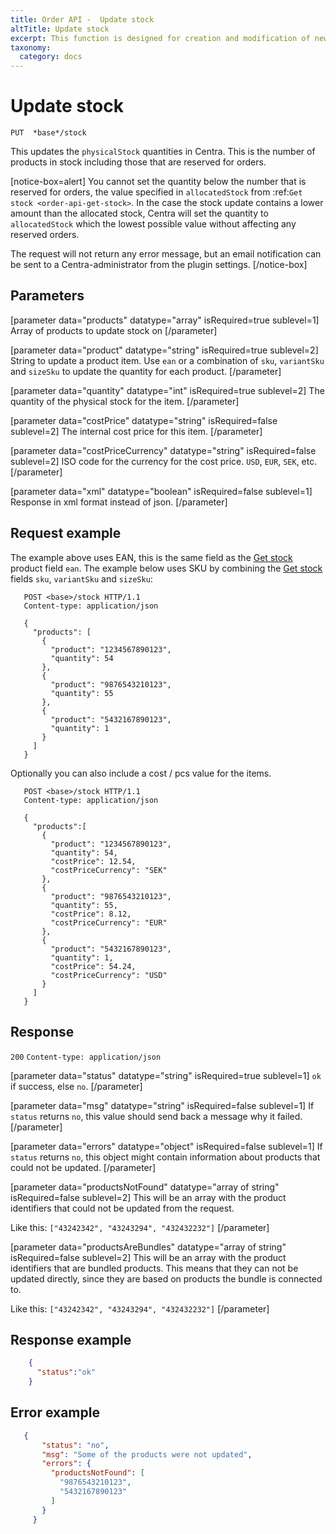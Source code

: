 ```yaml
---
title: Order API -  Update stock
altTitle: Update stock
excerpt: This function is designed for creation and modification of new shipments.
taxonomy:
  category: docs
---
```


# Update stock

```text
PUT  *base*/stock
```

This updates the `physicalStock` quantities in Centra. This is the number of products in stock including those that are reserved for orders.

[notice-box=alert]
You cannot set the quantity below the number that is reserved for orders, the value specified in ``allocatedStock`` from :ref:`Get stock <order-api-get-stock>`. In the case the stock update contains a lower amount than the allocated stock, Centra will set the quantity to ``allocatedStock`` which the lowest possible value without affecting any reserved orders.

The request will not return any error message, but an email notification can be sent to a Centra-administrator from the plugin settings.
[/notice-box]


## Parameters

[parameter data="products" datatype="array" isRequired=true sublevel=1]
Array of products to update stock on
[/parameter]

[parameter data="product" datatype="string" isRequired=true sublevel=2]
String to update a product item. Use ``ean`` or a combination of ``sku``, ``variantSku`` and ``sizeSku`` to update the quantity for each product.
[/parameter]

[parameter data="quantity" datatype="int" isRequired=true sublevel=2]
The quantity of the physical stock for the item.
[/parameter]

[parameter data="costPrice" datatype="string" isRequired=false sublevel=2]
The internal cost price for this item.
[/parameter]

[parameter data="costPriceCurrency" datatype="string" isRequired=false sublevel=2]
ISO code for the currency for the cost price. ``USD``, ``EUR``, ``SEK``, etc.
[/parameter]

[parameter data="xml" datatype="boolean" isRequired=false sublevel=1]
Response in xml format instead of json.
[/parameter]

## Request example
The example above uses EAN, this is the same field as the [Get stock](get-stock) product field `ean`. The example below uses SKU by combining the [Get stock](get-stock) fields `sku`, `variantSku` and `sizeSku`:

```http
   POST <base>/stock HTTP/1.1
   Content-type: application/json

   {
     "products": [
       {
         "product": "1234567890123",
         "quantity": 54
       },
       {
         "product": "9876543210123",
         "quantity": 55
       },
       {
         "product": "5432167890123",
         "quantity": 1
       }
     ]
   }
```

Optionally you can also include a cost / pcs value for the items.

```http
   POST <base>/stock HTTP/1.1
   Content-type: application/json

   {
     "products":[
       {
         "product": "1234567890123",
         "quantity": 54,
         "costPrice": 12.54,
         "costPriceCurrency": "SEK"
       },
       {
         "product": "9876543210123",
         "quantity": 55,
         "costPrice": 8.12,
         "costPriceCurrency": "EUR"
       },
       {
         "product": "5432167890123",
         "quantity": 1,
         "costPrice": 54.24,
         "costPriceCurrency": "USD"
       }
     ]
   }
```

## Response

`200` `Content-type: application/json`

[parameter data="status" datatype="string" isRequired=true sublevel=1]
``ok`` if success, else ``no``.
[/parameter]

[parameter data="msg" datatype="string" isRequired=false sublevel=1]
If ``status`` returns ``no``, this value should send back a message why it failed.
[/parameter]

[parameter data="errors" datatype="object" isRequired=false sublevel=1]
If ``status`` returns ``no``, this object might contain information about products that could not be updated.
[/parameter]

[parameter data="productsNotFound" datatype="array of string" isRequired=false sublevel=2]
This will be an array with the product identifiers that could not be updated from the request.

Like this: ``["43242342", "43243294", "432432232"]``
[/parameter]

[parameter data="productsAreBundles" datatype="array of string" isRequired=false sublevel=2]
This will be an array with the product identifiers that are bundled products. This means that they can not be updated directly, since they are based on products the bundle is connected to.

Like this: ``["43242342", "43243294", "432432232"]``
[/parameter]


## Response example

```json
    {
      "status":"ok"
    }
```



## Error example

```json
   {
       "status": "no",
       "msg": "Some of the products were not updated",
       "errors": {
         "productsNotFound": [
           "9876543210123",
           "5432167890123"
         ]
       }
     }
```

